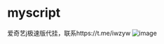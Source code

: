 # myscript
爱奇艺j极速版代挂，联系https://t.me/iwzyw
![image](https://user-images.githubusercontent.com/25998863/194896943-9d8d5fe7-a0e6-42a1-bb38-d17f14df8a83.png)
